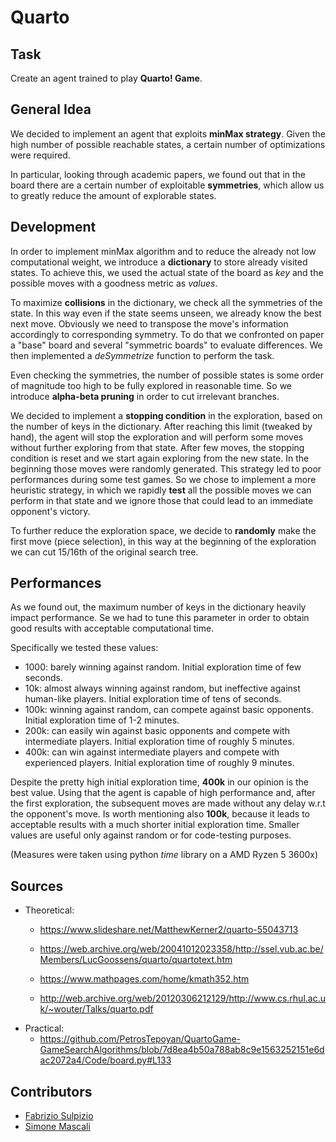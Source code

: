 # Quarto

## Task
Create an agent trained to play **Quarto! Game**.

## General Idea
We decided to implement an agent that exploits **minMax strategy**. Given the high number of possible reachable states, a certain number of optimizations were required.

In particular, looking through academic papers, we found out that in the board there are a certain number of exploitable **symmetries**, which allow us to greatly reduce the amount of explorable states.

## Development

In order to implement minMax algorithm and to reduce the already not low computational weight, we introduce a **dictionary** to store already visited states.
To achieve this, we used the actual state of the board as _key_ and the possible moves with a goodness metric as _values_.

To maximize **collisions** in the dictionary, we check all the symmetries of the state.
In this way even if the state seems unseen, we already know the best next move.
Obviously we need to transpose the move's information accordingly to corresponding symmetry. To do that we confronted on paper a "base" board and several "symmetric boards" to evaluate differences. We then implemented a _deSymmetrize_ function to perform the task.

Even checking the symmetries, the number of possible states is some order of magnitude too high to be fully explored in reasonable time. So we introduce **alpha-beta pruning** in order to cut irrelevant branches.

We decided to implement a **stopping condition** in the exploration, based on the number of keys in the dictionary. After reaching this limit (tweaked by hand), the agent will stop the exploration and will perform some moves without further exploring from that state. After few moves, the stopping condition is reset and we start again exploring from the new state. In the beginning those moves were randomly generated. This strategy led to poor performances during some test games. So we chose to implement a more heuristic strategy, in which we rapidly **test** all the possible moves we can perform in that state and we ignore those that could lead to an immediate opponent's victory.

To further reduce the exploration space, we decide to **randomly** make the first move (piece selection), in this way at the beginning of the exploration we can cut 15/16th of the original search tree.

## Performances
As we found out, the maximum number of keys in the dictionary heavily impact performance. Se we had to tune this parameter in order to obtain good results with acceptable computational time.

Specifically we tested these values:

- 1000: barely winning against random. Initial exploration time of few seconds.
- 10k: almost always winning against random, but ineffective against human-like players. Initial exploration time of tens of seconds.
- 100k: winning against random, can compete against basic opponents. Initial exploration time of 1-2 minutes.
- 200k: can easily win against basic opponents and compete with intermediate players. Initial exploration time of roughly 5 minutes.
- 400k: can win against intermediate players and compete with experienced players. Initial exploration time of roughly 9 minutes.

Despite the pretty high initial exploration time, **400k** in our opinion is the best value. Using that the agent is capable of high performance and, after the first exploration, the subsequent moves are made without any delay w.r.t the opponent's move.
Is worth mentioning also **100k**, because it leads to acceptable results with a much shorter initial exploration time.
Smaller values are useful only against random or for code-testing purposes.

(Measures were taken using python _time_ library on a AMD Ryzen 5 3600x)

## Sources
- Theoretical:
    - https://www.slideshare.net/MatthewKerner2/quarto-55043713

    - https://web.archive.org/web/20041012023358/http://ssel.vub.ac.be/Members/LucGoossens/quarto/quartotext.htm

    - https://www.mathpages.com/home/kmath352.htm

    - http://web.archive.org/web/20120306212129/http://www.cs.rhul.ac.uk/~wouter/Talks/quarto.pdf
- Practical:
    - https://github.com/PetrosTepoyan/QuartoGame-GameSearchAlgorithms/blob/7d8ea4b50a788ab8c9e1563252151e6dac2072a4/Code/board.py#L133

## Contributors

- [Fabrizio Sulpizio](https://github.com/Xiusss)
- [Simone Mascali](https://github.com/vmask25)